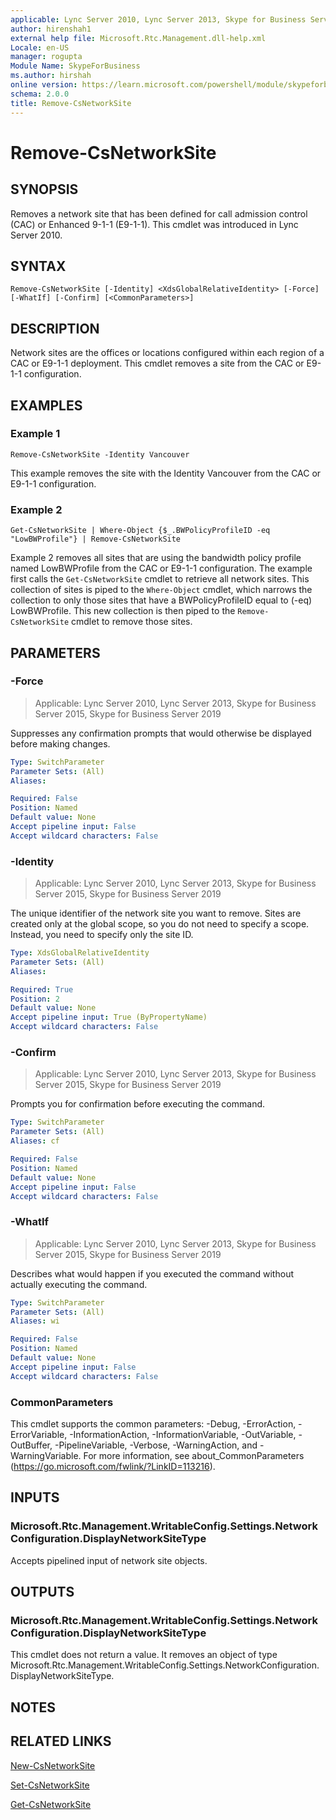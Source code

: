 ```yaml
---
applicable: Lync Server 2010, Lync Server 2013, Skype for Business Server 2015, Skype for Business Server 2019
author: hirenshah1
external help file: Microsoft.Rtc.Management.dll-help.xml
Locale: en-US
manager: rogupta
Module Name: SkypeForBusiness
ms.author: hirshah
online version: https://learn.microsoft.com/powershell/module/skypeforbusiness/remove-csnetworksite
schema: 2.0.0
title: Remove-CsNetworkSite
---
```


# Remove-CsNetworkSite

## SYNOPSIS
Removes a network site that has been defined for call admission control (CAC) or Enhanced 9-1-1 (E9-1-1).
This cmdlet was introduced in Lync Server 2010.


## SYNTAX

```
Remove-CsNetworkSite [-Identity] <XdsGlobalRelativeIdentity> [-Force] [-WhatIf] [-Confirm] [<CommonParameters>]
```

## DESCRIPTION
Network sites are the offices or locations configured within each region of a CAC or E9-1-1 deployment.
This cmdlet removes a site from the CAC or E9-1-1 configuration.


## EXAMPLES

### Example 1
```
Remove-CsNetworkSite -Identity Vancouver
```

This example removes the site with the Identity Vancouver from the CAC or E9-1-1 configuration.


### Example 2
```
Get-CsNetworkSite | Where-Object {$_.BWPolicyProfileID -eq "LowBWProfile"} | Remove-CsNetworkSite
```

Example 2 removes all sites that are using the bandwidth policy profile named LowBWProfile from the CAC or E9-1-1 configuration.
The example first calls the `Get-CsNetworkSite` cmdlet to retrieve all network sites.
This collection of sites is piped to the `Where-Object` cmdlet, which narrows the collection to only those sites that have a BWPolicyProfileID equal to (-eq) LowBWProfile.
This new collection is then piped to the `Remove-CsNetworkSite` cmdlet to remove those sites.


## PARAMETERS

### -Force

> Applicable: Lync Server 2010, Lync Server 2013, Skype for Business Server 2015, Skype for Business Server 2019

Suppresses any confirmation prompts that would otherwise be displayed before making changes.

```yaml
Type: SwitchParameter
Parameter Sets: (All)
Aliases:

Required: False
Position: Named
Default value: None
Accept pipeline input: False
Accept wildcard characters: False
```

### -Identity

> Applicable: Lync Server 2010, Lync Server 2013, Skype for Business Server 2015, Skype for Business Server 2019

The unique identifier of the network site you want to remove.
Sites are created only at the global scope, so you do not need to specify a scope.
Instead, you need to specify only the site ID.

```yaml
Type: XdsGlobalRelativeIdentity
Parameter Sets: (All)
Aliases:

Required: True
Position: 2
Default value: None
Accept pipeline input: True (ByPropertyName)
Accept wildcard characters: False
```

### -Confirm

> Applicable: Lync Server 2010, Lync Server 2013, Skype for Business Server 2015, Skype for Business Server 2019

Prompts you for confirmation before executing the command.

```yaml
Type: SwitchParameter
Parameter Sets: (All)
Aliases: cf

Required: False
Position: Named
Default value: None
Accept pipeline input: False
Accept wildcard characters: False
```

### -WhatIf

> Applicable: Lync Server 2010, Lync Server 2013, Skype for Business Server 2015, Skype for Business Server 2019

Describes what would happen if you executed the command without actually executing the command.

```yaml
Type: SwitchParameter
Parameter Sets: (All)
Aliases: wi

Required: False
Position: Named
Default value: None
Accept pipeline input: False
Accept wildcard characters: False
```

### CommonParameters
This cmdlet supports the common parameters: -Debug, -ErrorAction, -ErrorVariable, -InformationAction, -InformationVariable, -OutVariable, -OutBuffer, -PipelineVariable, -Verbose, -WarningAction, and -WarningVariable. For more information, see about_CommonParameters (https://go.microsoft.com/fwlink/?LinkID=113216).

## INPUTS

### Microsoft.Rtc.Management.WritableConfig.Settings.NetworkConfiguration.DisplayNetworkSiteType

Accepts pipelined input of network site objects.

## OUTPUTS

### Microsoft.Rtc.Management.WritableConfig.Settings.NetworkConfiguration.DisplayNetworkSiteType
This cmdlet does not return a value.
It removes an object of type Microsoft.Rtc.Management.WritableConfig.Settings.NetworkConfiguration.DisplayNetworkSiteType.

## NOTES

## RELATED LINKS

[New-CsNetworkSite](New-CsNetworkSite.md)

[Set-CsNetworkSite](Set-CsNetworkSite.md)

[Get-CsNetworkSite](Get-CsNetworkSite.md)
